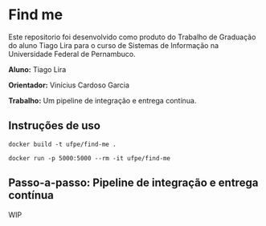 # Find me

Este repositorio foi desenvolvido como produto do Trabalho de Graduação do aluno Tiago Lira para o curso de Sistemas de Informação na Universidade Federal de Pernambuco.

**Aluno:** Tiago Lira

**Orientador:** Vinícius Cardoso Garcia

**Trabalho:** Um pipeline de integração e entrega contínua.


## Instruções de uso

```
docker build -t ufpe/find-me .

docker run -p 5000:5000 --rm -it ufpe/find-me

```

## Passo-a-passo: Pipeline de integração e entrega contínua

WIP
